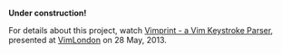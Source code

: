 **Under construction!**

For details about this project, watch [Vimprint - a Vim Keystroke Parser](https://vimeo.com/67215273), presented at [VimLondon](http://www.meetup.com/Vim-London/events/117155172/) on 28 May, 2013.
